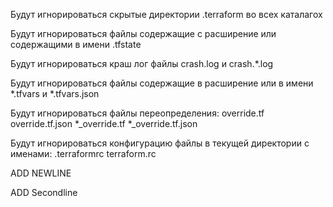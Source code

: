 Будут игнорироваться скрытые директории .terraform во всех каталагох

Будут игнорироваться файлы содержащие с расширение или содержащими в имени .tfstate

Будут игнорироваться краш лог файлы crash.log и crash.*.log

Будут игнорироваться файлы содержащие в расширение или в имени *.tfvars и *.tfvars.json

Будут игнорироваться файлы переопределения:
override.tf
override.tf.json
*_override.tf
*_override.tf.json

Будут игнорироваться конфигурацию файлы в текущей директории с именами:
.terraformrc
terraform.rc

ADD NEWLINE

ADD Secondline